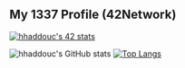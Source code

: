 <!-- ![](https://github.com/GowthertG/GowthertG/blob/main/terminal.gif)
-->
## **My 1337 Profile (42Network)** 
<a href="https://github.com/oakoudad/badge42"><img src="https://badge.mediaplus.ma/greenbinary/hhaddouc" alt="hhaddouc's 42 stats" /></a>


![hhaddouc's GitHub stats](https://github-readme-stats.vercel.app/api?username=GowthertG&show_icons=true&theme=gruvbox)
[![Top Langs](https://github-readme-stats.vercel.app/api/top-langs/?username=GowthertG&layout=donut)](https://github.com/anuraghazra/github-readme-stats)
